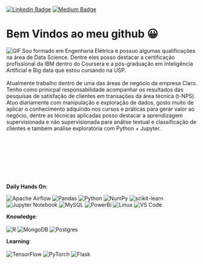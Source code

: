 [![Linkedin Badge](https://img.shields.io/badge/-LinkedIn-blue?style=flat-square&logo=Linkedin&logoColor=white&link=https://www.linkedin.com/in/husseinsampaio/)](https://www.linkedin.com/in/husseinsampaio/)
[![Medium Badge](https://img.shields.io/badge/-Medium-black?style=flat-square&logo=Medium&logoColor=white&link=https://medium.com/@husseinsamp)](https://medium.com/@husseinsamp)


# Bem Vindos ao meu github 😀


<img align="left" alt="GIF" src="https://media.giphy.com/media/JWuBH9rCO2uZuHBFpm/giphy.gif?cid=ecf05e4717lr0uev9ic2b2cxt166skzzm8ei31ixejyf5h79&rid=giphy.gif&ct=g" />
Sou formado em Engenharia Elétrica e possuo algumas qualificações na área de Data Science. Dentre eles posso destacar a certificação profissional da IBM dentro do Coursera 
e a pós-graduação em Inteligência Artificial e Big data que estou cursando na USP.
<br>
<br> 
Atualmente trabalho dentro de uma das áreas de negócio da empresa Claro. Tenho como prinicpal responsabilidade acompanhar os resultados das pesquisas de satisfação 
de clientes em transações da área técnica (t-NPS). Atuo diariamente 
com manipulação e exploração de dados, gosto muito de aplicar o conhecimento adquirido nos cursos e práticas para gerar valor ao negócio, dentre as técnicas aplicadas posso 
destacar a aprendizagem supervisionada e não supervisionada para análise textual e classificação de clientes e também análise exploratória com Python + Jupyter. 
<br>
<br>
<br>
<br>
<br>
<br>
<br>
<br>
<br>
<b> Daily Hands On</b>:

![Apache Airflow](https://img.shields.io/badge/Apache%20Airflow-017CEE?style=for-the-badge&logo=Apache%20Airflow&logoColor=white)
![Pandas](https://img.shields.io/badge/pandas-%23150458.svg?style=for-the-badge&logo=pandas&logoColor=white)
![Python](https://img.shields.io/badge/python-3670A0?style=for-the-badge&logo=python&logoColor=ffdd54)
![NumPy](https://img.shields.io/badge/numpy-%23013243.svg?style=for-the-badge&logo=numpy&logoColor=white)
![scikit-learn](https://img.shields.io/badge/scikit--learn-%23F7931E.svg?style=for-the-badge&logo=scikit-learn&logoColor=white)
![Jupyter Notebook](https://img.shields.io/badge/jupyter-%23FA0F00.svg?style=for-the-badge&logo=jupyter&logoColor=white)
![MySQL](https://img.shields.io/badge/mysql-%2300f.svg?style=for-the-badge&logo=mysql&logoColor=white)
![PowerBi](https://img.shields.io/badge/PowerBI-F2C811?style=for-the-badge&logo=Power%20BI&logoColor=white)
![Linux](https://img.shields.io/badge/Linux-FCC624?style=for-the-badge&logo=linux&logoColor=black)
![VS Code](https://img.shields.io/badge/-VS%20Code-black?style=flat-square&logo=visual-studio-code)
 
<b> Knowledge</b>: <br><br>
![R](https://img.shields.io/badge/r-%23276DC3.svg?style=for-the-badge&logo=r&logoColor=white)
![MongoDB](https://img.shields.io/badge/MongoDB-%234ea94b.svg?style=for-the-badge&logo=mongodb&logoColor=white)
![Postgres](https://img.shields.io/badge/postgres-%23316192.svg?style=for-the-badge&logo=postgresql&logoColor=white)

 
 <b> Learning</b>:<br><br>
![TensorFlow](https://img.shields.io/badge/TensorFlow-FF6F00?style=for-the-badge&logo=TensorFlow&logoColor=white)
![PyTorch](https://img.shields.io/badge/PyTorch-%23EE4C2C.svg?style=for-the-badge&logo=PyTorch&logoColor=white)
![Flask](https://img.shields.io/badge/Flask-000000?style=for-the-badge&logo=flask&logoColor=white)
